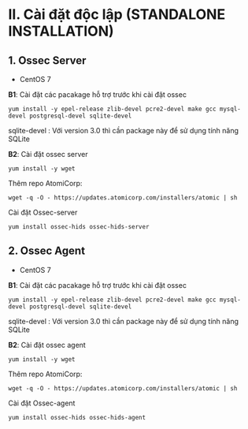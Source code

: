 # II. Cài đặt độc lập (STANDALONE INSTALLATION)
## **1. Ossec Server**
- CentOS 7

**B1**: Cài đặt các pacakage hỗ trợ trước khi cài đặt ossec

```
yum install -y epel-release zlib-devel pcre2-devel make gcc mysql-devel postgresql-devel sqlite-devel
```

sqlite-devel : Với version 3.0 thì cần package này để sử dụng tính năng SQLite 

**B2**: Cài đặt ossec server
```
yum install -y wget
```

Thêm repo AtomiCorp: 
```
wget -q -O - https://updates.atomicorp.com/installers/atomic | sh
```

Cài đặt Ossec-server
```
yum install ossec-hids ossec-hids-server
```

## **2. Ossec Agent**
- CentOS 7

**B1**: Cài đặt các pacakage hỗ trợ trước khi cài đặt ossec

```
yum install -y epel-release zlib-devel pcre2-devel make gcc mysql-devel postgresql-devel sqlite-devel
```

sqlite-devel : Với version 3.0 thì cần package này để sử dụng tính năng SQLite 

**B2**: Cài đặt ossec agent
```
yum install -y wget
```

Thêm repo AtomiCorp: 
```
wget -q -O - https://updates.atomicorp.com/installers/atomic | sh
```

Cài đặt Ossec-agent
```
yum install ossec-hids ossec-hids-agent
```

